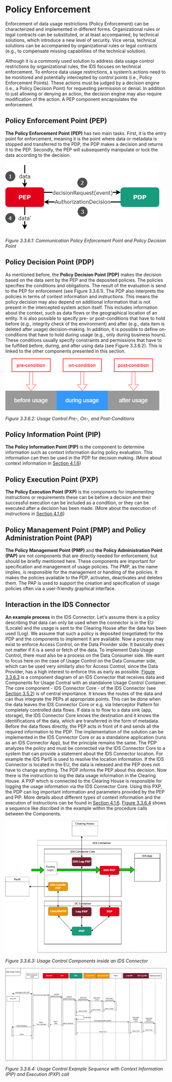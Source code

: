 # Policy Enforcement
Enforcement of data usage restrictions (Policy Enforcement) can be characterized and implemented in different forms. Organizational rules or legal contracts can be substituted, or at least accompanied, by technical solutions, which introduce a new level of security. Vice versa, technical solutions can be accompanied by organizational rules or legal contracts (e.g., to compensate missing capabilities of the technical solution).

Although it is a commonly used solution to address data usage control restrictions by organizational rules, the IDS focuses on technical enforcement.
To enforce data usage restrictions, a system’s actions need to be monitored and potentially intercepted by control points (i.e., Policy Enforcement Points). These actions must be judged by a decision engine (i.e., a Policy Decision Point) for requesting permission or denial. In addition to just allowing or denying an action, the decision engine may also require modification of the action. A PEP component encapsulates the enforcement.

## Policy Enforcement Point (PEP)
**The Policy Enforcement Point (PEP)** has two main tasks. First, it is the entry point for enforcement, meaning it is the point where data or metadata is stopped and transferred to the PDP, the PDP makes a decision and returns it to the PEP. Secondly, the PEP will subsequently manipulate or lock the data according to the decision.

![image](../../4_Perspectives_of_the_Reference_Architecture_Model/4_1_Security_Perspective/media/Communication-PEP-and-PDP.drawio.png)

_Figure 3.3.6.1: Communication Policy Enforcement Point and Policy Decision Point_

## Policy Decision Point (PDP)
As mentioned before, the **Policy Decision Point (PDP)** makes the decision based on the data sent by the PEP and the deposited policies. The policies specifies the conditions and obligations. The result of the evaluation is send to the PEP for enforcement (see Figure 3.3.6.1). The PDP also interprets the policies in terms of context information and instructions. This means the policy decision may also depend on additional information that is not present in the intercepted system action itself. This includes information about the context, such as data flows or the geographical location of an entity. It is also possible to specify pre- or post-conditions that have to hold before (e.g., integrity check of the environment) and after (e.g., data item is deleted after usage) decision-making. In addition, it is possible to define on-conditions that have to hold during usage (e.g., only during business hours). These conditions usually specify constraints and permissions that have to be fulfilled before, during, and after using data (see Figure 3.3.6.2). This is linked to the other components presented in this section.

![image](../../4_Perspectives_of_the_Reference_Architecture_Model/4_1_Security_Perspective/media/usage-control-conditions.drawio.png)

_Figure 3.3.6.2: Usage Control Pre-, On-, and Post-Conditions_

## Policy Information Point (PIP)
**The Policy Information Point (PIP)** is the component to determine information such as context information during policy evaluation. This information can then be used in the PDP for decision making. (More about context information in [Section 4.1.6](../../4_Perspectives_of_the_Reference_Architecture_Model/4_1_Security_Perspective/4_1_6_Usage_Control.md))

## Policy Execution Point (PXP)
**The Policy Execution Point (PXP)** is the components for implementing instructions or requirements these can be before a decision and their successful execution can be included as a condition, or they can be executed after a decision has been made. (More about the execution of instructions in [Section 4.1.6](../../4_Perspectives_of_the_Reference_Architecture_Model/4_1_Security_Perspective/4_1_6_Usage_Control.md))

## Policy Management Point (PMP) and Policy Administration Point (PAP)
**The Policy Management Point (PMP)** and **the Policy Administration Point (PAP)** are not components that are directly needed for enforcement, but should be briefly mentioned here. These components are important for specification and management of usage policies. The PMP, as the name implies, is responsible for the management or handling of the policies. It makes the policies available to the PDP, activates, deactivates and deletes them. The PAP is used to support the creation and specification of usage policies often via a user-friendly graphical interface.

## Interaction in the IDS Connector
**An example process** in the IDS Connector. Let's assume there is a policy describing that data can only be used when the connector is in the EU (Locale) and the usage is sent to the Clearing House after the data has been used (Log). We assume that such a policy is deposited (negotiated) for the PDP and the components to implement it are available. Now a process may exist to enforce Access Control, on the Data Provider side. It basically does not matter if it is a send or fetch of the data. To implement Data Usage Control, there must also be a process on the Data Consumer side. We want to focus here on the case of Usage Control on the Data Consumer side, which can be used very similarly also for Access Control, since the Data Provider, has a high interest to enforce this as early as possible. [Figure 3.3.6.3](media/uc-example-Components.drawio.png) is a component diagram of an IDS Connector that receives data and Components for Usage Contral with an standalone Usage Control Container. The core component - IDS Connector Core - of the IDS Connector (see [Section 3.5.2](../3_5_System_Layer/3_5_2_IDS_Connector.md)) is of central importance. It knows the routes of the data and can thus integrate the PEPs at appropriate points. This can be done when the data leaves the IDS Connector Core or e.g. via Interceptor Pattern for completely controlled data flows. If data is to flow to a data sink (app, storage), the IDS Connector Core knows the destination and it knows the identifications of the data, which are transferred in the form of metadata. Before the data flows directly, the PEP acts in front of it and sends all the required information to the PDP. The implementation of the solution can be implemented in the IDS Connector Core or as a standalone application (runs as an IDS Connector App), but the principle remains the same. The PDP analyzes the policy and must be connected via the IDS Connector Core to a system that can provide a statement about the IDS Connector location. For example the IDS ParIS is used to resolve the location information. If the IDS Connector is located in the EU, the data is released and the PEP does not have to change anything. The PDP informs the PEP about this decision. Now there is the instruction to log the data usage information in the Clearing House. A PXP which is connected to the Clearing House is responsible for logging the usage information via the IDS Connector Core. Using this PXP, the PDP can log important information and parameters provided by the PEP and PIP. More details about different types of context information and the execution of instructions can be found in [Section 4.1.6](../../4_Perspectives_of_the_Reference_Architecture_Model/4_1_Security_Perspective/4_1_6_Usage_Control.md). [Figure 3.3.6.4](media/uc-example-Sequence.drawio.png) shows a sequence like discribed in the example within the procedure calls between the Components.

![image](media/uc-example-Components.drawio.png)

_Figure 3.3.6.3: Usage Control Components inside an IDS Connector_

![image](media/uc-example-Sequence.drawio.png)

_Figure 3.3.6.4: Usage Control Example Sequence with Context Information (PIP) and Execution (PXP) call_
